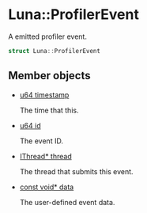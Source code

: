 # Luna::ProfilerEvent
A emitted profiler event. 

```c++
struct Luna::ProfilerEvent
```

## Member objects
* [u64 timestamp](struct_luna_1_1_profiler_event_1aadc697c6a8acc6c49459bb88dc082326.md)

    The time that this. 

* [u64 id](struct_luna_1_1_profiler_event_1a4d2ed0dd669da51c1e248384e27cc2a7.md)

    The event ID. 

* [IThread* thread](struct_luna_1_1_profiler_event_1aeb84deccabbe066a26fea2496295c40a.md)

    The thread that submits this event. 

* [const void* data](struct_luna_1_1_profiler_event_1a0d49d74db4c035719c3867723cf7e779.md)

    The user-defined event data. 

